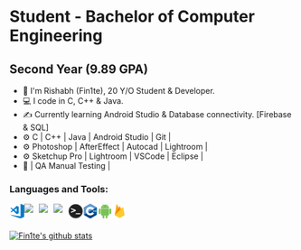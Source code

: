 
<!--
**fin1te/fin1te** is a ✨ _special_ ✨ repository because its `README.md` (this file) appears on your GitHub profile.



Here are some ideas to get you started:

- 🔭 I’m currently working on ...
- 🌱 I’m currently learning ...
- 👯 I’m looking to collaborate on ...
- 🤔 I’m looking for help with ...
- 💬 Ask me about ...
- 📫 How to reach me: ...
- 😄 Pronouns: ...
- ⚡ Fun fact: ...
-->
# Student - Bachelor of Computer Engineering 
## Second Year (9.89 GPA)

- 🔢 I'm Rishabh (Fin1te), 20 Y/O Student & Developer.
- 💻 I code in C, C++ & Java.
- ✍ Currently learning Android Studio & Database connectivity. [Firebase & SQL]
- ⚙ C | C++ | Java | Android Studio | Git |
- ⚙ Photoshop | AfterEffect | Autocad | Lightroom |
- ⚙ Sketchup Pro | Lightroom | VSCode | Eclipse |
- 🔰 | QA Manual Testing |
<!--
💻Currently doing **Bachelors of Computer Engineering**,
Second Year [2020-21]**[9.89 CGPA]**
and looking for Internship Opportunities.
Keep interest and knowledge in Programming
**[C, C++, Java & SQL]**, as well as **Android Studio**, Git, AfterEffect, AutoCad,
Sketchup Pro, Photoshop, Lightroom, Jailbreaking
iOS, Rooting Android, QA Manual Testing and
Learning new skills.
-->

### Languages and Tools:

<img align="left" width="26px" src="https://raw.githubusercontent.com/github/explore/80688e429a7d4ef2fca1e82350fe8e3517d3494d/topics/visual-studio-code/visual-studio-code.png" />
<img align="left" width="26px" src="https://cdn.iconscout.com/icon/free/png-512/java-43-569305.png" />
<img align="left" width="26px" src="https://upload.wikimedia.org/wikipedia/commons/thumb/3/3f/Git_icon.svg/1024px-Git_icon.svg.png" />
<img align="left" width="26px" src="https://github.githubassets.com/images/modules/logos_page/GitHub-Mark.png" />
<img align="left" width="26px" src="https://raw.githubusercontent.com/github/explore/80688e429a7d4ef2fca1e82350fe8e3517d3494d/topics/terminal/terminal.png" />
<img align="left" width="26px" src="https://raw.githubusercontent.com/github/explore/80688e429a7d4ef2fca1e82350fe8e3517d3494d/topics/cpp/cpp.png" />
<img align="left" width="26px" src="https://raw.githubusercontent.com/github/explore/80688e429a7d4ef2fca1e82350fe8e3517d3494d/topics/android/android.png" />
<img align="left" width="26px" src="https://raw.githubusercontent.com/github/explore/80688e429a7d4ef2fca1e82350fe8e3517d3494d/topics/firebase/firebase.png" />

<div id="just-line-break"></div>
<br/>
<div id="line-break-and-tab"></div>
<div id="just-line-break2"></div>
<br/>
<div id="line-break-and-tab2"></div>

[![Fin1te's github stats](https://github-readme-stats.vercel.app/api?username=fin1te&count_private=true&show_icons=true&theme=radical)](https://github.com/anuraghazra/github-readme-stats)
